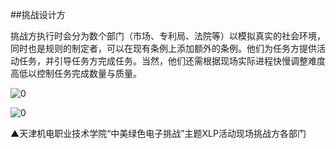 ##挑战设计方

挑战方执行时会分为数个部门（市场、专利局、法院等）以模拟真实的社会环境，同时也是规则的制定者，可以在现有条例上添加额外的条例。他们为任务方提供活动任务，并引导任务方完成任务。当然，他们还需根据现场实际进程快慢调整难度高低以控制任务完成数量与质量。

![0](../../assets/role_definition/challenge_team/00.jpg)

![0](../../assets/role_definition/challenge_team/01.jpg)

▲天津机电职业技术学院“中美绿色电子挑战”主题XLP活动现场挑战方各部门
